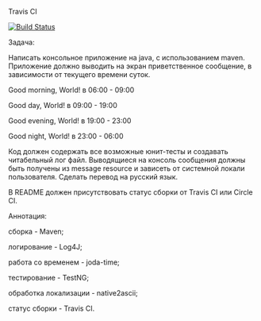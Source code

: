 Travis CI

[![Build Status](https://travis-ci.org/VorlockPSV/myTest.svg?branch=master)](https://travis-ci.org/VorlockPSV/myTest)

Задача:

Написать консольное приложение на java, с использованием maven. Приложение должно выводить на экран приветственное сообщение, в зависимости от текущего времени суток.

Good morning, World! в 06:00 - 09:00

Good day, World! в 09:00 - 19:00

Good evening, World! в 19:00 - 23:00

Good night, World! в 23:00 - 06:00

Код должен содержать все возможные юнит-тесты и создавать читабельный лог файл. Выводящиеся на консоль сообщения должны быть получены из message resource и зависеть от системной локали пользователя. Сделать перевод на русский язык.	

В README должен присутствовать статус сборки от Travis CI или Circle CI.

Аннотация:

сборка - Maven;

логирование - Log4J;

работа со временем - joda-time;

тестирование - TestNG;

обработка локализации - native2ascii;

статус сборки - Travis CI.
